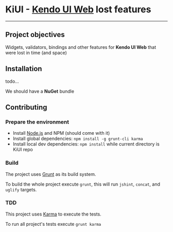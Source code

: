 # KiUI - [Kendo UI Web](http://www.kendoui.com/web.aspx) lost features

***

## Project objectives

Widgets, validators, bindings and other features for **Kendo UI Web** that were lost in time (and space)

## Installation

todo...

We should have a **NuGet** bundle

## Contributing

### Prepare the environment

* Install [Node.js](http://nodejs.org/) and NPM (should come with it)
* Install global dependencies: `npm install -g grunt-cli karma`
* Install local dev dependencies: `npm install` while current directory is KiUI repo

### Build

The project uses [Grunt](http://gruntjs.com/) as its build system.

To build the whole project execute `grunt`, this will run `jshint`, `concat`, and `uglify` targets.

### TDD

This project uses [Karma](http://karma-runner.github.com) to execute the tests.

To run all project's tests execute `grunt karma`